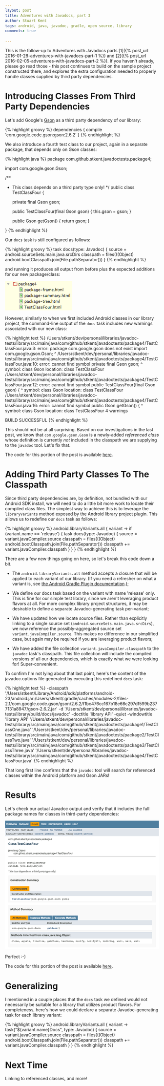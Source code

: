 ```yaml
---
layout: post
title: Adventures with Javadocs, part 3
author: Stuart Kent
tags: android, java, javadoc, gradle, open source, library
comments: true

---
```


This is the follow-up to Adventures with Javadocs parts [1]({% post_url 2016-01-28-adventures-with-javadocs-part-1 %}) and [2]({% post_url 2016-02-05-adventures-with-javadocs-part-2 %}). If you haven't already, please go read those - this post continues to build on the sample project constructed there, and explores the extra configuration needed to properly handle classes supplied by third party dependencies.

<!--more-->

# Introducing Classes From Third Party Dependencies

Let's add Google's [Gson](https://github.com/google/gson) as a third party dependency of our library:

{% highlight groovy %}
dependencies {
    compile 'com.google.code.gson:gson:2.6.2'
}
{% endhighlight %}

We also introduce a fourth test class to our project, again in a separate package, that depends only on Gson classes:

{% highlight java %}
package com.github.stkent.javadoctests.package4;

import com.google.gson.Gson;

/**
 * This class depends on a third party type only!
 */
public class TestClassFour {

    private final Gson gson;

    public TestClassFour(final Gson gson) { this.gson = gson; }

    public Gson getGson() { return gson; }

}
{% endhighlight %}

<!--more-->

Our `docs` task is still configured as follows:

{% highlight groovy %}
task docs(type: Javadoc) {
    source = android.sourceSets.main.java.srcDirs
    classpath = files(((Object) android.bootClasspath.join(File.pathSeparator)))
}
{% endhighlight %}

and running it produces all output from before plus the expected additions for our new package/class:

<div class="image-container">
	<img src="/assets/images/javadoc-tool-task-extra-output-package4.png" />
</div>

However, similarly to when we first included Android classes in our library project, the command-line output of the `docs` task includes new warnings associated with our new class:

{% highlight text %}
/Users/stkent/dev/personal/libraries/javadoc-tests/library/src/main/java/com/github/stkent/javadoctests/package4/TestClassFour.java:3: error: package com.google.gson does not exist
import com.google.gson.Gson;
                      ^
/Users/stkent/dev/personal/libraries/javadoc-tests/library/src/main/java/com/github/stkent/javadoctests/package4/TestClassFour.java:10: error: cannot find symbol
    private final Gson gson;
                  ^
  symbol:   class Gson
  location: class TestClassFour
/Users/stkent/dev/personal/libraries/javadoc-tests/library/src/main/java/com/github/stkent/javadoctests/package4/TestClassFour.java:12: error: cannot find symbol
    public TestClassFour(final Gson gson) {
                               ^
  symbol:   class Gson
  location: class TestClassFour
/Users/stkent/dev/personal/libraries/javadoc-tests/library/src/main/java/com/github/stkent/javadoctests/package4/TestClassFour.java:16: error: cannot find symbol
    public Gson getGson() {
           ^
  symbol:   class Gson
  location: class TestClassFour
4 warnings

BUILD SUCCESSFUL
{% endhighlight %}

This should not be at all surprising. Based on our investigations in the last post, we know that `com.google.gson.Gson` is a newly-added _referenced class_ whose definition is currently _not_ included in the classpath we are supplying to the `javadoc` tool. Let's fix that.

The code for this portion of the post is available [here](https://github.com/stkent/javadoc-tests/tree/528fd7f).

# Adding Third Party Classes To The Classpath

Since third party dependencies are, by definition, not bundled with our Android SDK install, we will need to do a little bit more work to locate their compiled class files. The simplest way to achieve this is to leverage the `libraryVariants` method exposed by the Android library project plugin. This allows us to redefine our `docs` task as follows:

{% highlight groovy %}
android.libraryVariants.all { variant ->
    if (variant.name == 'release') {
        task docs(type: Javadoc) {
            source = variant.javaCompiler.source
            classpath = files(((Object) android.bootClasspath.join(File.pathSeparator)))
            classpath += variant.javaCompiler.classpath
        }
    }
}
{% endhighlight %}

There are a few new things going on here, so let's break this code down a bit.

- The `android.libraryVariants.all` method accepts a closure that will be applied to each variant of our library. (If you need a refresher on what a variant is, see [the Android Gradle Plugin documentation](http://tools.android.com/tech-docs/new-build-system/user-guide#TOC-Build-Type-Product-Flavor-Build-Variant).);

- We define our docs task based on the variant with name 'release' only. This is fine for our simple test library, since we aren't leveraging product flavors at all. For more complex library project structures, it may be desirable to define a separate Javadoc-generating task per-variant;

- We have updated how we locate source files. Rather than explicitly linking to a single source set (`android.sourceSets.main.java.srcDirs`), we now reference the possibly-aggregated source set `variant.javaCompiler.source`. This makes no difference in our simplified case, but again may be required if you are leveraging product flavors;

- We have added the file collection `variant.javaCompiler.classpath` to the `javadoc` task's classpath. This file collection will include the compiled versions of all our dependencies, which is exactly what we were looking for! Super-convenient.

To confirm I'm not lying about that last point, here's the content of the javadoc.options file generated by executing this redefined `docs` task:

{% highlight text %}
-classpath '/Users/stkent/Library/Android/sdk/platforms/android-23/android.jar:/Users/stkent/.gradle/caches/modules-2/files-2.1/com.google.code.gson/gson/2.6.2/f1bc476cc167b18e66c297df599b2377131a8947/gson-2.6.2.jar'
-d '/Users/stkent/dev/personal/libraries/javadoc-tests/library/build/docs/javadoc'
-doctitle 'library API'
-quiet 
-windowtitle 'library API'
'/Users/stkent/dev/personal/libraries/javadoc-tests/library/src/main/java/com/github/stkent/javadoctests/package1/TestClassOne.java'
'/Users/stkent/dev/personal/libraries/javadoc-tests/library/src/main/java/com/github/stkent/javadoctests/package2/TestClassTwo.java'
'/Users/stkent/dev/personal/libraries/javadoc-tests/library/src/main/java/com/github/stkent/javadoctests/package3/TestClassThree.java'
'/Users/stkent/dev/personal/libraries/javadoc-tests/library/src/main/java/com/github/stkent/javadoctests/package4/TestClassFour.java'
{% endhighlight %}

That long first line confirms that the `javadoc` tool will search for referenced classes within the Android platform and Gson JARs!

# Results

Let's check our actual Javadoc output and verify that it includes the full package names for classes in third-party dependencies:

<div class="image-container">
	<img src="/assets/images/javadoc-tool-generated-testclassfour.png" />
</div>

Perfect :-)

The code for this portion of the post is available [here](https://github.com/stkent/javadoc-tests/tree/2c8a42c).

# Generalizing

I mentioned in a couple places that the `docs` task we defined would not necessarily be suitable for a library that utilizes product flavors. For completeness, here's how we could declare a separate Javadoc-generating task for each library variant:

{% highlight groovy %}
android.libraryVariants.all { variant ->
    task("${variant.name}Docs", type: Javadoc) {
        source = variant.javaCompiler.source
        classpath = files(((Object) android.bootClasspath.join(File.pathSeparator)))
        classpath += variant.javaCompiler.classpath
    }
}
{% endhighlight %}

# Next Time

Linking to referenced classes, and more!